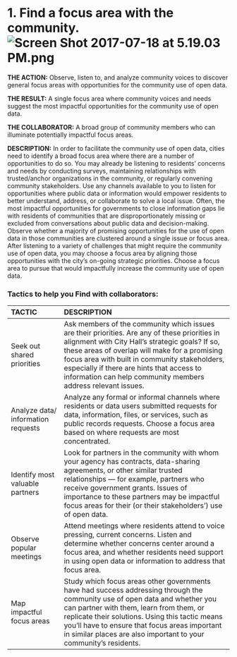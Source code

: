 # 1. Find a focus area with the community.![](https://lh5.googleusercontent.com/iTa5pxWgGBzU4vN-fEvJgV2yet4MoMyEaCNpJvYi-qgZPXz_ZWfLuhQVkdWs1Ny5yUy-P88OYcMKt6-nWaBqga1lbQcBfmw29lB7cpeZ5i9Raa7koamw90AD7ULBFyYDudB768mq "Screen Shot 2017-07-18 at 5.19.03 PM.png")

**THE ACTION:** Observe, listen to, and analyze community voices to discover general focus areas with opportunities for the community use of open data.

**THE RESULT:** A single focus area where community voices and needs suggest the most impactful opportunities for the community use of open data.

**THE COLLABORATOR:** A broad group of community members who can illuminate potentially impactful focus areas.

**DESCRIPTION:** In order to facilitate the community use of open data, cities need to identify a broad focus area where there are a number of opportunities to do so. You may already be listening to residents’ concerns and needs by conducting surveys, maintaining relationships with trusted/anchor organizations in the community, or regularly convening community stakeholders. Use any channels available to you to listen for opportunities where public data or information would empower residents to better understand, address, or collaborate to solve a local issue. Often, the most impactful opportunities for governments to close information gaps lie with residents of communities that are disproportionately missing or excluded from conversations about public data and decision-making. Observe whether a majority of promising opportunities for the use of open data in those communities are clustered around a single issue or focus area. After listening to a variety of challenges that might require the community use of open data, you may choose a focus area by aligning those opportunities with the city’s on-going strategic priorities. Choose a focus area to pursue that would impactfully increase the community use of open data.

### Tactics to help you Find with collaborators:

| TACTIC | DESCRIPTION |
| :--- | :--- |
| Seek out shared priorities | Ask members of the community which issues are their priorities. Are any of these priorities in alignment with City Hall’s strategic goals? If so, these areas of overlap will make for a promising focus area with built in community stakeholders, especially if there are hints that access to information can help community members address relevant issues. |
| Analyze data/ information requests | Analyze any formal or informal channels where residents or data users submitted requests for data, information, files, or services, such as public records requests. Choose a focus area based on where requests are most concentrated. |
| Identify most valuable partners | Look for partners in the community with whom your agency has contracts, data-sharing agreements, or other similar trusted relationships — for example, partners who receive government grants. Issues of importance to these partners may be impactful focus areas for their \(or their stakeholders’\) use of open data. |
| Observe popular meetings | Attend meetings where residents attend to voice pressing, current concerns. Listen and determine whether concerns center around a focus area, and whether residents need support in using open data or information to address that focus area. |
| Map impactful focus areas | Study which focus areas other governments have had success addressing through the community use of open data and whether you can partner with them, learn from them, or replicate their solutions. Using this tactic means you’ll have to ensure that focus areas important in similar places are also important to your community’s residents. |



